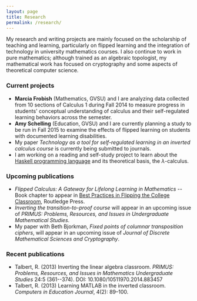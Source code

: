 ```yaml
---
layout: page
title: Research
permalink: /research/
---
```


My research and writing projects are mainly focused on the scholarship of teaching and learning, particularly on flipped learning and the integration of technology in university mathematics courses. I also continue to work in pure mathematics; although trained as an algebraic topologist, my mathematical work has focused on cryptography and some aspects of theoretical computer science. 

### Current projects

+ __Marcia Frobish__ (Mathematics, GVSU) and I are analyzing data collected from 10 sections of Calculus 1 during Fall 2014 to measure progress in students' conceptual understanding of calculus and their self-regulated learning behaviors across the semester. 
+ __Amy Schelling__ (Education, GVSU) and I are currently planning a study to be run in Fall 2015 to examine the effects of flipped learning on students with documented learning disabilities. 
+ My paper _Technology as a tool for self-regulated learning in an inverted calculus course_ is currently being submitted to journals. 
+ I am working on a reading and self-study project to learn about the [Haskell programming language](https://www.haskell.org/) and its theoretical basis, the $\lambda$-calculus. 

### Upcoming publications

+ _Flipped Calculus: A Gateway for Lifelong Learning in Mathematics_ -- Book chapter to appear in [Best Practices in Flipping the College Classroom](http://www.routledge.com/books/details/9781138021730/), Routledge Press. 
+ _Inverting the transition-to-proof course_ will appear in an upcoming issue of _PRIMUS: Problems, Resources, and Issues in Undergraduate Mathematical Studies_.
+ My paper with Beth Bjorkman, _Fixed points of columnar transposition ciphers_, will appear in an upcoming issue of _Journal of Discrete Mathematical Sciences and Cryptography_.   

### Recent publications 

+ Talbert, R. (2013) Inverting the linear algebra classroom. _PRIMUS: Problems, Resources, and Issues in  Mathematics Undergraduate Studies_ 24:5 (361--374). DOI: 10.1080/10511970.2014.883457
+ Talbert, R. (2013) Learning MATLAB in the inverted classroom. _Computers in Education Journal_, 4(2): 89–100.
